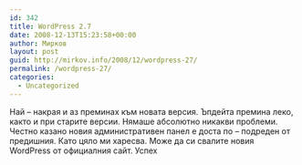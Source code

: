```yaml
---
id: 342
title: WordPress 2.7
date: 2008-12-13T15:23:58+00:00
author: Мирков
layout: post
guid: http://mirkov.info/2008/12/wordpress-27/
permalink: /wordpress-27/
categories:
  - Uncategorized
---
```

Най &#8211; накрая и аз преминах към новата версия. Ъпдейта премина леко, както и при старите версии. Нямаше абсолютно никакви проблеми.  
Честно казано новия административен панел е доста по &#8211; подреден от предишния. Като цяло ми харесва. Може да си свалите новия WordPress от официалния сайт. Успех